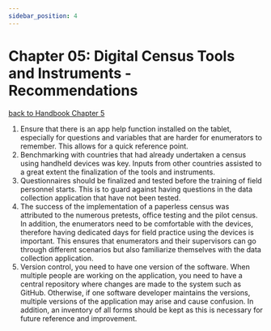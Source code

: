 ```yaml
---
sidebar_position: 4
---
```


# Chapter 05: Digital Census Tools and Instruments - Recommendations
[back to Handbook Chapter 5](https://tech-acs.github.io/e-census-handbook/docs/category/chapter-05-digital-census-tools-and-instruments)

1.	Ensure that there is an app help function installed on the tablet, especially for questions and variables that are harder for enumerators to remember. This allows for a quick reference point. 
2.	Benchmarking with countries that had already undertaken a census using handheld devices was key. Inputs from other countries assisted to a great extent the finalization of the tools and instruments. 
3.	Questionnaires should be finalized and tested before the training of field personnel starts. This is to guard against having questions in the data collection application that have not been tested. 
4.	The success of the implementation of a paperless census was attributed to the numerous pretests, office testing and the pilot census. In addition, the enumerators need to be comfortable with the devices, therefore having dedicated days for field practice using the devices is important. This ensures that enumerators and their supervisors can go through different scenarios but also familiarize themselves with the data collection application. 
5.	Version control, you need to have one version of the software. When multiple people are working on the application, you need to have a central repository where changes are made to the system such as GitHub. Otherwise, if one software developer maintains the versions, multiple versions of the application may arise and cause confusion. In addition, an inventory of all forms should be kept as this is necessary for future reference and improvement.

